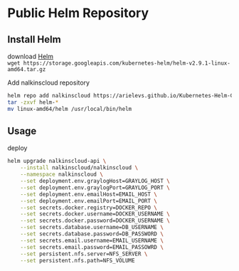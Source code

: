 Public Helm Repository
======================


Install Helm
------------

download [Helm](https://github.com/kubernetes/helm/releases)  
`wget https://storage.googleapis.com/kubernetes-helm/helm-v2.9.1-linux-amd64.tar.gz`

Add nalkinscloud repository  
```bash
helm repo add nalkinscloud https://arielevs.github.io/Kubernetes-Helm-Charts/  
tar -zxvf helm-* 
mv linux-amd64/helm /usr/local/bin/helm
```

Usage
-----

deploy 
```bash
helm upgrade nalkinscloud-api \
    --install nalkinscloud/nalkinscloud \
    --namespace nalkinscloud \
    --set deployment.env.graylogHost=GRAYLOG_HOST \
    --set deployment.env.graylogPort=GRAYLOG_PORT \
    --set deployment.env.emailHost=EMAIL_HOST \
    --set deployment.env.emailPort=EMAIL_PORT \
    --set secrets.docker.registry=DOCKER_REPO \
    --set secrets.docker.username=DOCKER_USERNAME \
    --set secrets.docker.password=DOCKER_USERNAME \
    --set secrets.database.username=DB_USERNAME \
    --set secrets.database.password=DB_PASSWORD \
    --set secrets.email.username=EMAIL_USERNAME \
    --set secrets.email.password=EMAIL_PASSOWRD \
    --set persistent.nfs.server=NFS_SERVER \
    --set persistent.nfs.path=NFS_VOLUME
```
